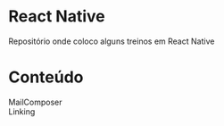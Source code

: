# React Native
 Repositório onde coloco alguns treinos em React Native
 
# Conteúdo
 MailComposer \
 Linking
